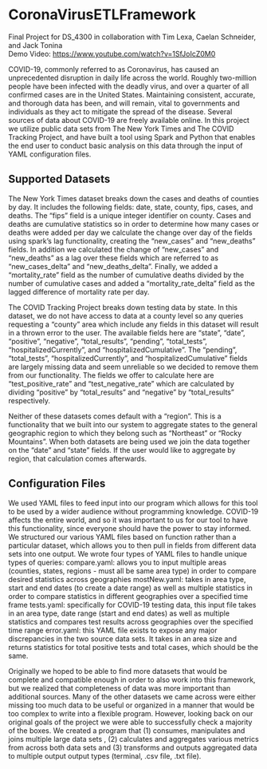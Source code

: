 # CoronaVirusETLFramework
Final Project for DS_4300 in collaboration with Tim Lexa, Caelan Schneider, and Jack Tonina <br />
Demo Video: https://www.youtube.com/watch?v=1SfJoIcZ0M0

COVID-19, commonly referred to as Coronavirus, has caused an unprecedented disruption in daily life across the world. Roughly two-million people have been infected with the deadly virus, and over a quarter of all confirmed cases are in the United States. Maintaining consistent, accurate, and thorough data has been, and will remain, vital to governments and individuals as they act to mitigate the spread of the disease. Several sources of data about COVID-19 are freely available online. In this project we utilize public data sets from The New York Times and The COVID Tracking Project, and have built a tool using Spark and Python that enables the end user to conduct basic analysis on this data through the input of YAML configuration files.

## Supported Datasets
The New York Times dataset breaks down the cases and deaths of counties by day. It includes the following fields: date, state, county, fips, cases, and deaths. The “fips” field is a unique integer identifier on county. Cases and deaths are cumulative statistics so in order to determine how many cases or deaths were added per day we calculate the change over day of the fields using spark’s lag functionality, creating the “new_cases” and “new_deaths” fields. In addition we calculated the change of “new_cases” and “new_deaths” as a lag over these fields which are referred to as “new_cases_delta” and “new_deaths_delta”. Finally, we added a “mortality_rate” field as the number of cumulative deaths divided by the number of cumulative cases and added a “mortality_rate_delta” field as the lagged difference of mortality rate per day. 

The COVID Tracking Project breaks down testing data by state. In this dataset, we do not have access to data at a county level so any queries requesting a “county” area which include any fields in this dataset will result in a thrown error to the user. The available fields here are “state”, “date”, “positive”, “negative”, “total_results”, “pending”, “total_tests”, “hospitalizedCurrently”, and “hospitalizedCumulative”. The “pending”, “total_tests”, “hospitalizedCurrently”, and “hospitalizedCumulative” fields are largely missing data and seem unreliable so we decided to remove them from our functionality. The fields we offer to calculate here are “test_positive_rate” and “test_negative_rate” which are calculated by dividing “positive” by “total_results” and “negative” by “total_results” respectively.

Neither of these datasets comes default with a “region”. This is a functionality that we built into our system to aggregate states to the general geographic region to which they belong such as “Northeast” or “Rocky Mountains”. When both datasets are being used we join the data together on the “date” and “state” fields. If the user would like to aggregate by region, that calculation comes afterwards.

## Configuration Files
We used YAML files to feed input into our program which allows for this tool to be used by a wider audience without programming knowledge. COVID-19 affects the entire world, and so it was important to us for our tool to have this functionality, since everyone should have the power to stay informed. We structured our various YAML files based on function rather than a particular dataset, which allows you to then pull in fields from different data sets into one output. We wrote four types of YAML files to handle unique types of queries: 
compare.yaml: allows you to input multiple areas (counties, states, regions - must all be same area type) in order to compare desired statistics across geographies
mostNew.yaml: takes in area type, start and end dates (to create a date range) as well as multiple statistics in order to compare statistics in different geographies over a specified time frame
 tests.yaml: specifically for COVID-19 testing data, this input file takes in an area type, date range (start and end dates) as well as multiple statistics and compares test results across geographies over the specified time range
error.yaml: this YAML file exists to expose any major discrepancies in the two source data sets. It takes in an area size and returns statistics for total positive tests and total cases, which should be the same. 

Originally we hoped to be able to find more datasets that would be complete and compatible enough in order to also work into this framework, but we realized that completeness of data was more important than additional sources. Many of the other datasets we came across were either missing too much data to be useful or organized in a manner that would be too complex to write into a flexible program. However, looking back on our original goals of the project we were able to successfully check a majority of the boxes. We created a program that (1) consumes, manipulates and joins multiple large data sets , (2) calculates and aggregates various metrics from across both data sets and (3) transforms and outputs aggregated data to multiple output output types (terminal, .csv file, .txt file). 
